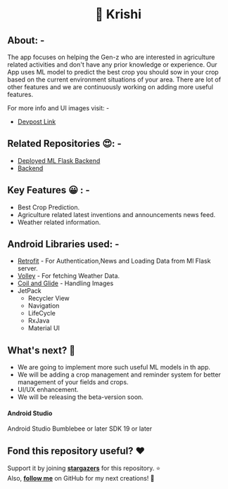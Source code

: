 <h1 align="center"> 🚀 Krishi</h1>

## About: -
The app focuses on helping the Gen-z who are interested in agriculture related activities and don't have any prior knowledge or experience. Our App uses ML model to predict the best crop you should sow in your crop based on the current environment situations of your area. There are lot of other features and we are continuously working on adding more useful features.
 
For more info and UI images visit: -
- [Devpost Link](https://devpost.com/software/krishi-akhbu3)

## Related Repositories 😍: -
- [Deployed ML Flask Backend](https://github.com/GeekyCats/Krishi-Ml-Backend)
- [Backend](https://github.com/GeekyCats/Krishi-Ml-Backend)


## Key Features 😀 : -
- Best Crop Prediction.
- Agriculture related latest inventions and announcements news feed.
- Weather related information.

## Android Libraries used: -
- [Retrofit](https://square.github.io/retrofit/) - For Authentication,News and Loading Data from Ml Flask server.
- [Volley](https://github.com/google/volley) - For fetching Weather Data.
- [Coil and Glide](https://coil-kt.github.io/coil/) - Handling Images 
- JetPack
   - Recycler View
   - Navigation
   - LifeCycle
   - RxJava
   - Material UI
 
## What's next? :tada:
- We are going to implement more such useful ML models in th app.
- We will be adding a crop management and reminder system for better management of your fields and crops.
- UI/UX enhancement.
- We will be releasing the beta-version soon.
 
#### Android Studio
Android Studio Bumblebee or later
SDK 19 or later

## Fond this repository useful? :heart:
Support it by joining __[stargazers](https://github.com/GeekyCats/Krishi-Frontend/stargazers)__ for this repository. :star: <br>
Also, __[follow me](https://github.com/AmartyaSingh97)__ on GitHub for my next creations! 🤩
